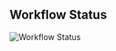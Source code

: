 ## Workflow Status

![Workflow Status](https://img.shields.io/github/workflow/status/BiTGApps/BiTGApps-Package/BiTGApps%20Build?label=BiTGApps%20Build&style=for-the-badge)
